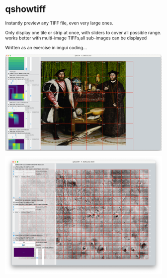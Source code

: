 # qshowtiff
 Instantly preview any TIFF file, even very large ones.

Only display one tile or strip at once, with sliders to cover all possible range.
works better with multi-image TIFFs,all sub-images can be displayed 

Written as an exercise in imgui coding...


![qshowtiff inspecting a pyramidal TIFF  ](images/qshowtiff_ambassadors.png)

![qshowtiff inspecting one of the largest iages in the world (> 4 200 000 x  2 100 000)](images/qshowtiff-mars.png)
